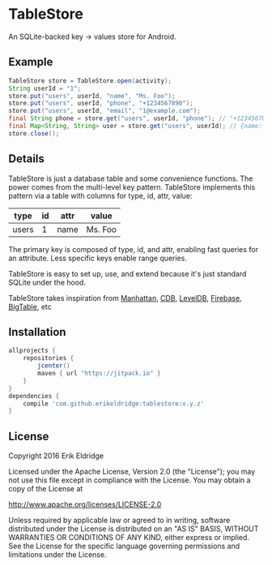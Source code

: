 # TableStore

An SQLite-backed key -> values store for Android.

## Example

```java
TableStore store = TableStore.open(activity);
String userId = "1";
store.put("users", userId, "name", "Ms. Foo");
store.put("users", userId, "phone", "+1234567890");
store.put("users", userId, "email", "1@example.com");
final String phone = store.get("users", userId, "phone"); // "+1234567890"
final Map<String, String> user = store.get("users", userId); // {name: "Ms. Foo", phone: "+1234567890", ...}
store.close();
```

## Details

TableStore is just a database table and some convenience functions. The power comes from the multi-level key pattern. TableStore implements this pattern via a table with columns for type, id, attr, value:

type|id|attr|value
---|---|---|---
users|1|name|Ms. Foo

The primary key is composed of type, id, and attr, enabling fast queries for an attribute. Less specific keys enable range queries.

TableStore is easy to set up, use, and extend because it's just standard SQLite under the hood.

TableStore takes inspiration from [Manhattan](https://blog.twitter.com/2014/manhattan-our-real-time-multi-tenant-distributed-database-for-twitter-scale), [CDB](http://cr.yp.to/cdb.html), [LevelDB](https://github.com/google/leveldb), [Firebase](https://www.firebase.com/docs/rest/guide/understanding-data.html), [BigTable](https://en.wikipedia.org/wiki/Bigtable#Design), etc

## Installation

```gradle
allprojects {
    repositories {
        jcenter()
        maven { url "https://jitpack.io" }
    }
}
dependencies {
    compile 'com.github.erikeldridge:tablestore:x.y.z'
}
```

## License

Copyright 2016 Erik Eldridge

Licensed under the Apache License, Version 2.0 (the "License");
you may not use this file except in compliance with the License.
You may obtain a copy of the License at

   http://www.apache.org/licenses/LICENSE-2.0

Unless required by applicable law or agreed to in writing, software
distributed under the License is distributed on an "AS IS" BASIS,
WITHOUT WARRANTIES OR CONDITIONS OF ANY KIND, either express or implied.
See the License for the specific language governing permissions and
limitations under the License.